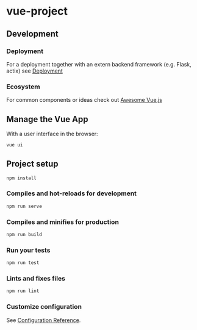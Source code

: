 # vue-project

## Development

### Deployment

For a deployment together with an extern backend framework (e.g. Flask, actix) see
[Deployment](https://cli.vuejs.org/guide/deployment.html)

### Ecosystem

For common components or ideas check out [Awesome Vue.js](https://github.com/vuejs/awesome-vue)

## Manage the Vue App

With a user interface in the browser:

```sh
vue ui
```

## Project setup

```sh
npm install
```

### Compiles and hot-reloads for development

```sh
npm run serve
```

### Compiles and minifies for production

```sh
npm run build
```

### Run your tests

```sh
npm run test
```

### Lints and fixes files

```sh
npm run lint
```

### Customize configuration

See [Configuration Reference](https://cli.vuejs.org/config/).
